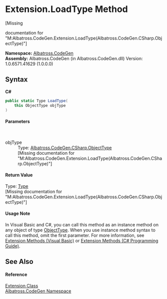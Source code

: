 # Extension.LoadType Method 
 

\[Missing <summary> documentation for "M:Albatross.CodeGen.Extension.LoadType(Albatross.CodeGen.CSharp.ObjectType)"\]

**Namespace:**&nbsp;<a href="DCDDD28E.md">Albatross.CodeGen</a><br />**Assembly:**&nbsp;Albatross.CodeGen (in Albatross.CodeGen.dll) Version: 1.0.6571.41629 (1.0.0.0)

## Syntax

**C#**<br />
``` C#
public static Type LoadType(
	this ObjectType objType
)
```


#### Parameters
&nbsp;<dl><dt>objType</dt><dd>Type: <a href="F5A8AC2F.md">Albatross.CodeGen.CSharp.ObjectType</a><br />\[Missing <param name="objType"/> documentation for "M:Albatross.CodeGen.Extension.LoadType(Albatross.CodeGen.CSharp.ObjectType)"\]</dd></dl>

#### Return Value
Type: <a href="http://msdn2.microsoft.com/en-us/library/42892f65" target="_blank">Type</a><br />\[Missing <returns> documentation for "M:Albatross.CodeGen.Extension.LoadType(Albatross.CodeGen.CSharp.ObjectType)"\]

#### Usage Note
In Visual Basic and C#, you can call this method as an instance method on any object of type <a href="F5A8AC2F.md">ObjectType</a>. When you use instance method syntax to call this method, omit the first parameter. For more information, see <a href="http://msdn.microsoft.com/en-us/library/bb384936.aspx">Extension Methods (Visual Basic)</a> or <a href="http://msdn.microsoft.com/en-us/library/bb383977.aspx">Extension Methods (C# Programming Guide)</a>.

## See Also


#### Reference
<a href="E0930E40.md">Extension Class</a><br /><a href="DCDDD28E.md">Albatross.CodeGen Namespace</a><br />